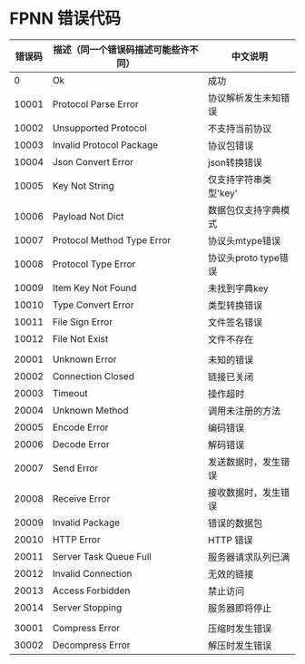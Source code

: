 # FPNN 错误代码

| 错误码 | 描述（同一个错误码描述可能些许不同） | 中文说明 |
|------|-------|-----|
| 0 | Ok | 成功 | 
| 10001 | Protocol Parse Error | 协议解析发生未知错误 | 
| 10002 | Unsupported Protocol | 不支持当前协议 | 
| 10003 | Invalid Protocol Package | 协议包错误 | 
| 10004 | Json Convert Error | json转换错误 | 
| 10005 | Key Not String | 仅支持字符串类型'key' | 
| 10006 | Payload Not Dict | 数据包仅支持字典模式 | 
| 10007| Protocol Method Type Error | 协议头mtype错误 | 
| 10008 | Protocol Type Error | 协议头proto type错误 | 
| 10009 | Item Key Not Found | 未找到字典key | 
| 10010 | Type Convert Error | 类型转换错误 | 
| 10011 | File Sign Error | 文件签名错误 | 
| 10012 | File Not Exist | 文件不存在 | 
|  | | | 
| 20001 | Unknown Error | 未知的错误 | 
| 20002 | Connection Closed | 链接已关闭 | 
| 20003 | Timeout | 操作超时 | 
| 20004 | Unknown Method | 调用未注册的方法 | 
| 20005 | Encode Error | 编码错误 | 
| 20006 | Decode Error | 解码错误 | 
| 20007 | Send Error | 发送数据时，发生错误 | 
| 20008 | Receive Error | 接收数据时，发生错误 | 
| 20009 | Invalid Package | 错误的数据包 | 
| 20010 | HTTP Error | HTTP 错误 | 
| 20011 | Server Task Queue Full | 服务器请求队列已满 | 
| 20012 | Invalid Connection | 无效的链接 | 
| 20013 | Access Forbidden | 禁止访问 | 
| 20014 | Server Stopping | 服务器即将停止 | 
|  | | | 
| 30001 | Compress Error | 压缩时发生错误 | 
| 30002 | Decompress Error | 解压时发生错误 | 
